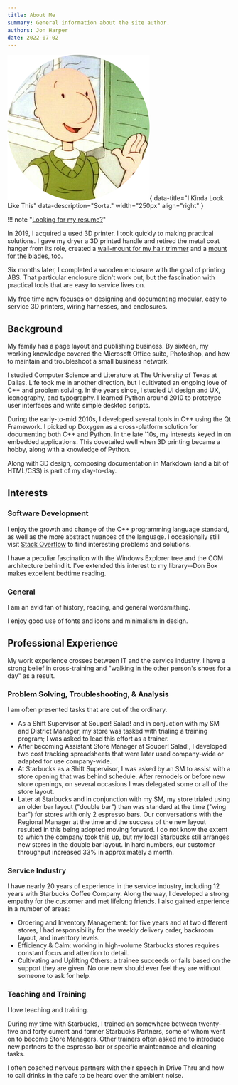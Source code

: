 ```yaml
---
title: About Me
summary: General information about the site author.
authors: Jon Harper
date: 2022-07-02
---
```


![What I May or May Not Look Like](img/doug.png){ data-title="I Kinda Look Like This" data-description="Sorta." width="250px" align="right" }

!!! note "[Looking for my resume?](resume.md)"

In 2019, I acquired a used 3D printer. I took quickly to making practical solutions. I gave my dryer a 3D printed handle and retired the metal coat hanger from its role, created a [wall-mount for my hair trimmer](https://www.printables.com/model/354664-corded-electric-hair-trimmer-holder) and a [mount for the blades, too](https://www.printables.com/model/354663-wahl-hair-clipper-guard-holder).

Six months later, I completed a  wooden enclosure with the goal of printing ABS. That particular enclosure didn't work out, but the fascination with practical tools that are easy to service lives on.

My free time now focuses on designing and documenting modular, easy to service 3D printers, wiring harnesses, and enclosures.

## Background

My family has a page layout and publishing business. By sixteen, my working knowledge covered the Microsoft Office suite, Photoshop, and how to maintain and troubleshoot a small business network.

I studied Computer Science and Literature at The University of Texas at Dallas. Life took me in another direction, but I cultivated an ongoing love of C++ and problem solving. In the years since, I studied UI design and UX, iconography, and typography. I learned Python around 2010 to prototype user interfaces and write simple desktop scripts.

During the early-to-mid 2010s, I developed several tools in C++ using the Qt Framework. I picked up Doxygen as a cross-platform solution for documenting both C++ and Python. In the late '10s, my interests keyed in on embedded applications. This dovetailed well when 3D printing became a hobby, along with a knowledge of Python.

Along with 3D design, composing documentation in Markdown (and a bit of HTML/CSS) is part of my day-to-day.

## Interests

### Software Development

I enjoy the growth and change of the C++ programming language standard, as well as the more abstract nuances of the language. I occasionally still visit [Stack Overflow](https://stackoverflow.com/users/4732082/jonspaceharper) to find interesting problems and solutions.

I have a peculiar fascination with the Windows Explorer tree and the COM architecture behind it. I've extended this interest to my library--Don Box makes excellent bedtime reading.

### General

I am an avid fan of history, reading, and general wordsmithing.

I enjoy good use of fonts and icons and minimalism in design.

## Professional Experience

My work experience crosses between IT and the service industry. I have a strong belief in cross-training and "walking in the other person's shoes for a day" as a result.

### Problem Solving, Troubleshooting, & Analysis

I am often presented tasks that are out of the ordinary. 

- As a Shift Supervisor at Souper! Salad! and in conjuction with my SM and District Manager, my store was tasked with trialing a training program; I was asked to lead this effort as a trainer.
- After becoming Assistant Store Manager at Souper! Salad!, I developed two cost tracking spreadsheets that were later used company-wide or adapted for use company-wide.
- At Starbucks as a Shift Supervisor, I was asked by an SM to assist with a store opening that was behind schedule. After remodels or before new store openings, on several occasions I was delegated some or all of the store layout.
- Later at Starbucks and in conjunction with my SM, my store trialed using an older bar layout ("double bar") than was standard at the time ("wing bar") for stores with only 2 espresso bars. Our conversations with the Regional Manager at the time and the success of the new layout resulted in this being adopted moving forward. I do not know the extent to which the company took this up, but my local Starbucks still arranges new stores in the double bar layout. In hard numbers, our customer throughput increased 33% in approximately a month.

### Service Industry

I have nearly 20 years of experience in the service industry, including 12 years with Starbucks Coffee Company. Along the way, I developed a strong empathy for the customer and met lifelong friends. I also gained experience in a number of areas:

- Ordering and Inventory Management: for five years and at two different stores, I had responsibility for the weekly delivery order, backroom layout, and inventory levels.
- Efficiency & Calm: working in high-volume Starbucks stores requires constant focus and attention to detail.
- Cultivating and Uplifting Others: a trainee succeeds or fails based on the support they are given. No one new should ever feel they are without someone to ask for help.

### Teaching and Training

I love teaching and training.

During my time with Starbucks, I trained an somewhere between twenty-five and forty current and former Starbucks Partners, some of whom went on to become Store Managers. Other trainers often asked me to introduce new partners to the espresso bar or specific maintenance and cleaning tasks. 

I often coached nervous partners with their speech in Drive Thru and how to call drinks in the cafe to be heard over the ambient noise.